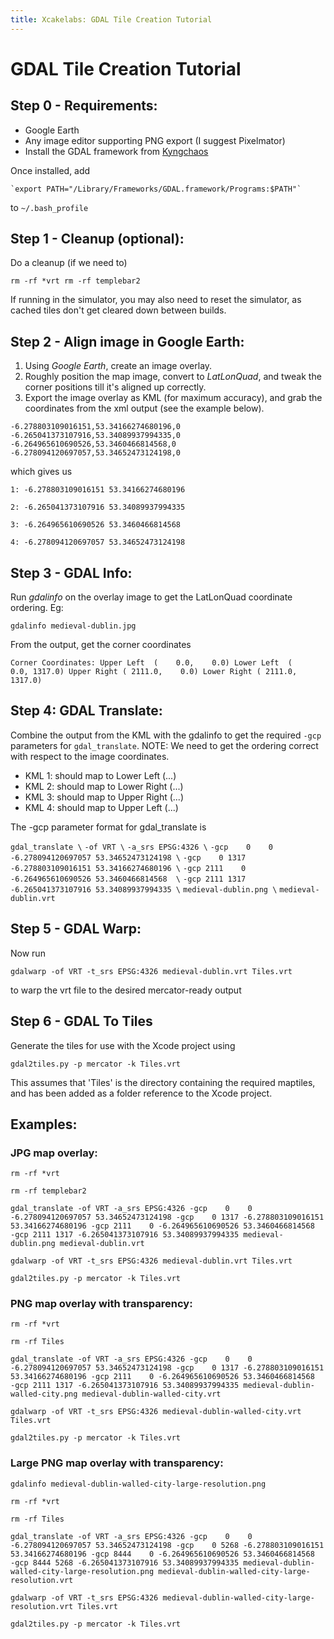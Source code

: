 ```yaml
---
title: Xcakelabs: GDAL Tile Creation Tutorial
---
```


GDAL Tile Creation Tutorial
===========================

Step 0 - Requirements:
----------------------
* Google Earth
* Any image editor supporting PNG export (I suggest Pixelmator)
* Install the GDAL framework from [Kyngchaos](http://www.kyngchaos.com/software:frameworks "GDAL framework")

Once installed, add 

	`export PATH="/Library/Frameworks/GDAL.framework/Programs:$PATH"`

to `~/.bash_profile`

Step 1 - Cleanup (optional):
----------------------------
Do a cleanup (if we need to)

`rm -rf *vrt
rm -rf templebar2`

If running in the simulator, you may also need to reset the simulator, as cached tiles don't get cleared down between builds.

Step 2 - Align image in Google Earth:
-------------------------------------
1. Using *Google Earth*, create an image overlay.
2. Roughly position the map image, convert to *LatLonQuad*, and tweak the corner positions till it's aligned up correctly.
3. Export the image overlay as KML (for maximum accuracy), and grab the coordinates from the xml output (see the example below).

`-6.278803109016151,53.34166274680196,0 -6.265041373107916,53.34089937994335,0 -6.264965610690526,53.3460466814568,0 -6.278094120697057,53.34652473124198,0 `

which gives us

`1:	-6.278803109016151 53.34166274680196`

`2:	-6.265041373107916 53.34089937994335`

`3:	-6.264965610690526 53.3460466814568`

`4:	-6.278094120697057 53.34652473124198`

Step 3 - GDAL Info:
-------------------
Run *gdalinfo* on the overlay image to get the LatLonQuad coordinate ordering. Eg:

`gdalinfo medieval-dublin.jpg`

From the output, get the corner coordinates

`Corner Coordinates:
Upper Left  (    0.0,    0.0)
Lower Left  (    0.0, 1317.0)
Upper Right ( 2111.0,    0.0)
Lower Right ( 2111.0, 1317.0)`

Step 4: GDAL Translate:
-----------------------
Combine the output from the KML with the gdalinfo to get the required `-gcp` parameters for `gdal_translate`. NOTE: We need to get the ordering correct with respect to the image coordinates.

* KML 1: should map to Lower Left  (...)
* KML 2: should map to Lower Right (...)
* KML 3: should map to Upper Right (...)
* KML 4: should map to Upper Left  (...)

The -gcp parameter format for gdal_translate is

`gdal_translate \`
`-of VRT \`
`-a_srs EPSG:4326 \`
`-gcp    0    0 -6.278094120697057 53.34652473124198 \`
`-gcp    0 1317 -6.278803109016151 53.34166274680196 \`
`-gcp 2111    0 -6.264965610690526 53.3460466814568  \`
`-gcp 2111 1317 -6.265041373107916 53.34089937994335 \`
`medieval-dublin.png \`
`medieval-dublin.vrt`

Step 5 - GDAL Warp:
-------------------
Now run

`gdalwarp -of VRT -t_srs EPSG:4326 medieval-dublin.vrt Tiles.vrt`

to warp the vrt file to the desired mercator-ready output

Step 6 - GDAL To Tiles
-------
Generate the tiles for use with the Xcode project using

`gdal2tiles.py -p mercator -k Tiles.vrt`

This assumes that 'Tiles' is the directory containing the required maptiles, and has been added as a folder reference to the Xcode project.

Examples:
---------

### JPG map overlay:
`rm -rf *vrt`

`rm -rf templebar2`

`gdal_translate -of VRT -a_srs EPSG:4326 -gcp    0    0 -6.278094120697057 53.34652473124198 -gcp    0 1317 -6.278803109016151 53.34166274680196 -gcp 2111    0 -6.264965610690526 53.3460466814568  -gcp 2111 1317 -6.265041373107916 53.34089937994335 medieval-dublin.png medieval-dublin.vrt`

`gdalwarp -of VRT -t_srs EPSG:4326 medieval-dublin.vrt Tiles.vrt`

`gdal2tiles.py -p mercator -k Tiles.vrt`

### PNG map overlay with transparency:
`rm -rf *vrt`

`rm -rf Tiles`

`gdal_translate -of VRT -a_srs EPSG:4326 -gcp    0    0 -6.278094120697057 53.34652473124198 -gcp    0 1317 -6.278803109016151 53.34166274680196 -gcp 2111    0 -6.264965610690526 53.3460466814568  -gcp 2111 1317 -6.265041373107916 53.34089937994335 medieval-dublin-walled-city.png medieval-dublin-walled-city.vrt`

`gdalwarp -of VRT -t_srs EPSG:4326 medieval-dublin-walled-city.vrt Tiles.vrt`

`gdal2tiles.py -p mercator -k Tiles.vrt`

### Large PNG map overlay with transparency:
`gdalinfo medieval-dublin-walled-city-large-resolution.png`

`rm -rf *vrt`

`rm -rf Tiles`

`gdal_translate -of VRT -a_srs EPSG:4326 -gcp    0    0 -6.278094120697057 53.34652473124198 -gcp    0 5268 -6.278803109016151 53.34166274680196 -gcp 8444    0 -6.264965610690526 53.3460466814568  -gcp 8444 5268 -6.265041373107916 53.34089937994335 medieval-dublin-walled-city-large-resolution.png medieval-dublin-walled-city-large-resolution.vrt`

`gdalwarp -of VRT -t_srs EPSG:4326 medieval-dublin-walled-city-large-resolution.vrt Tiles.vrt`

`gdal2tiles.py -p mercator -k Tiles.vrt`
